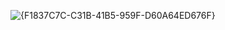![{F1837C7C-C31B-41B5-959F-D60A64ED676F}](https://github.com/user-attachments/assets/49e17f49-c8cb-45eb-8702-57e3fa2e79e2)
